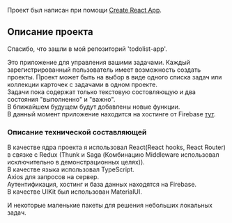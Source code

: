 Проект был написан при помощи [Create React App](https://github.com/facebook/create-react-app).

## Описание проекта

Спасибо, что зашли в мой репозиторий 'todolist-app'.

Это приложение для управления вашими задачами. 
Каждый зарегистрированный пользователь имеет возможность создать проекты. Проект может быть на выбор в виде одного списка задач или коллекции карточек с задачами в одном проекте.  
Задачи пока содержат только текстовую состовляющую и два состояния "выполненно" и "важно".  
В ближайшем будущем будут добавлены новые функции.  
В данный момент приложение находится на хостинге от Firebase [тут](https://tasks-8f93f.web.app/).  

### Описание технической составляющей

В качестве ядра проекта я использовал React(React hooks, React Router) в связке с Redux (Thunk и Saga (Комбинацию Middleware использовал исключительно в демонстрационных целях)).  
В качестве языка использовал TypeScript.  
Axios для запросов на сервер.  
Аутентификация, хостинг и база данных находятся на Firebase.  
В качестве UIKit был использован MaterialUI.  
  
И некоторые маленькие пакеты для решения небольших локальных задач.  
